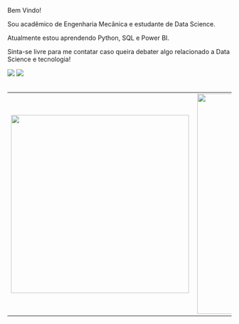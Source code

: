 Bem Vindo!

Sou acadêmico de Engenharia Mecânica e estudante de Data Science. 

Atualmente estou aprendendo Python, SQL e Power BI.

Sinta-se livre para me contatar caso queira debater algo relacionado a Data Science e tecnologia!


<div> 
  <a href = "mailto:lucasazv99@gmail.com"><img src="https://img.shields.io/badge/-Gmail-%23333?style=for-the-badge&logo=gmail&logoColor=white" target="_blank"></a>
  <a href="https://www.linkedin.com/in/lucas-azevedo-4156a215b/" target="_blank"><img src="https://img.shields.io/badge/-LinkedIn-%230077B5?style=for-the-badge&logo=linkedin&logoColor=white" target="_blank"></a> 
</div>

<br>

 <center>
<table>
    <tr>
        <td><img width="400px" align="left" src="https://github-readme-stats.vercel.app/api/top-langs/?username=lucasbazvd&hide=html&layout=compact&theme=dark" /></td>
        <td><img width="495px" align="left" src="https://github-readme-stats.vercel.app/api?username=lucasbazvd&theme=dark"/></td>
    </tr>   
</table>
</center> 

<!--
**lucasbazvd/lucasbazvd** is a ✨ _special_ ✨ repository because its `README.md` (this file) appears on your GitHub profile.

Here are some ideas to get you started:





- 🔭 I’m currently working on ...
- 🌱 I’m currently learning ...
- 👯 I’m looking to collaborate on ...
- 🤔 I’m looking for help with ...
- 💬 Ask me about ...
- 📫 How to reach me: ...
- 😄 Pronouns: ...
- ⚡ Fun fact: ...
-->
